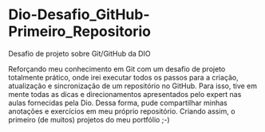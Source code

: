 # Dio-Desafio_GitHub-Primeiro_Repositorio
Desafio de projeto sobre Git/GitHub da DIO

Reforçando meu conhecimento em Git com um desafio de projeto totalmente prático, onde irei executar todos os passos para a criação, atualização e sincronização de um repositório no GitHub. Para isso, tive em mente todas as dicas e direcionamentos apresentados pelo expert nas aulas fornecidas pela Dio. Dessa forma, pude compartilhar minhas anotações e exercícios em meu próprio repositório. Criando assim, o primeiro (de muitos) projetos do meu portfólio ;-)
